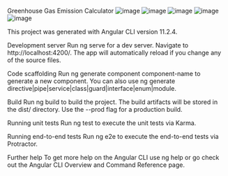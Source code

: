 Greenhouse Gas Emission Calculator
![image](https://github.com/yegamatimanasa/Greenhouse-Gas-Emission_Calculator/assets/60731968/bb85e923-d545-4f9c-94be-f843c4da5f85)
![image](https://github.com/yegamatimanasa/Greenhouse-Gas-Emission_Calculator/assets/60731968/88bf290f-1c31-4b0b-886d-38b24692e723)
![image](https://github.com/yegamatimanasa/Greenhouse-Gas-Emission_Calculator/assets/60731968/73f4a539-fff5-45ce-bffd-ff77146a1ece)
![image](https://github.com/yegamatimanasa/Greenhouse-Gas-Emission_Calculator/assets/60731968/c6ee6edf-b580-4305-9d83-7cff1eaceb00)
![image](https://github.com/yegamatimanasa/Greenhouse-Gas-Emission_Calculator/assets/60731968/c98dfbe3-32d0-44c7-89ce-16160229f19d)

This project was generated with Angular CLI version 11.2.4.

Development server
Run ng serve for a dev server. Navigate to http://localhost:4200/. The app will automatically reload if you change any of the source files.

Code scaffolding
Run ng generate component component-name to generate a new component. You can also use ng generate directive|pipe|service|class|guard|interface|enum|module.

Build
Run ng build to build the project. The build artifacts will be stored in the dist/ directory. Use the --prod flag for a production build.

Running unit tests
Run ng test to execute the unit tests via Karma.

Running end-to-end tests
Run ng e2e to execute the end-to-end tests via Protractor.

Further help
To get more help on the Angular CLI use ng help or go check out the Angular CLI Overview and Command Reference page.


